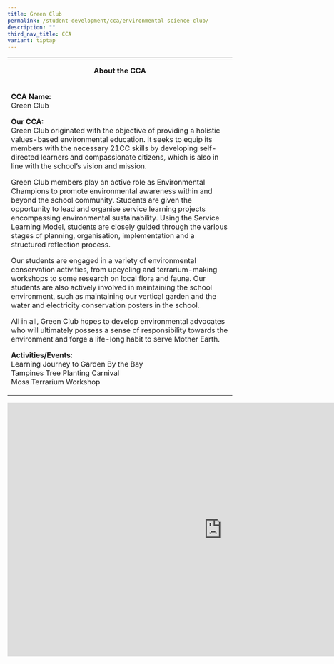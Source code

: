 ```yaml
---
title: Green Club
permalink: /student-development/cca/environmental-science-club/
description: ""
third_nav_title: CCA
variant: tiptap
---
```

<table>
<tbody>
<tr>
<td width="590">
<p style="text-align: center;"><strong>About the CCA</strong></p>
</td>
</tr>
<tr>
<td width="590">
<p><strong>CCA Name:<br></strong>Green Club</p>
<p><strong>Our CCA:<br></strong>Green Club originated with the objective of providing a holistic values-based environmental education. It seeks to equip its members with the necessary 21CC skills by developing self-directed learners and compassionate citizens, which is also in line with the school’s vision and mission.</p>
<p>Green Club members play an active role as Environmental Champions to promote environmental awareness within and beyond the school community. Students are given the opportunity to lead and organise service learning projects encompassing environmental sustainability. Using the Service Learning Model, students are closely guided through the various stages of planning, organisation, implementation and a structured reflection process.</p>
<p>Our students are engaged in a variety of environmental conservation activities, from upcycling and terrarium-making workshops to some research on local flora and fauna. Our students are also actively involved in maintaining the school environment, such as maintaining our vertical garden and the water and electricity conservation posters in the school.</p>
<p>All in all, Green Club hopes to develop environmental advocates who will ultimately possess a sense of responsibility towards the environment and forge a life-long habit to serve Mother Earth.&nbsp;</p>
<p><strong>Activities/Events:<br></strong>Learning Journey to Garden By the Bay<br>Tampines Tree Planting Carnival<br>Moss Terrarium Workshop</p>
</td>
</tr>
</tbody>
</table>
<iframe src="https://docs.google.com/presentation/d/e/2PACX-1vRhB2rBUri511rJn64lNWq1fOzHSHWxxFVlUpXM9i0vlHQPc3IB9K-okg_m-BJonKzS6JuKrH86vQGt/embed?start=false&amp;loop=false&amp;delayms=10000" frameborder="0" width="960" height="569" allowfullscreen="true"></iframe>